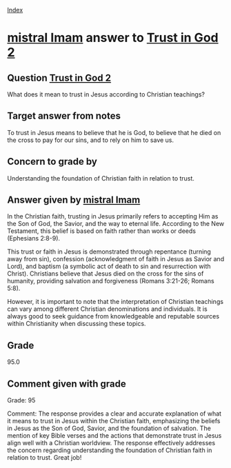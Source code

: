 
[Index](../../index.md)
# [mistral Imam](../../answering_models/mistral_Imam.md) answer to [Trust in God 2](../../questions/Trust_in_God_2.md)

## Question [Trust in God 2](../../questions/Trust_in_God_2.md)
What does it mean to trust in Jesus according to Christian teachings?

## Target answer from notes
To trust in Jesus means to believe that he is God, to believe that he died on the cross to pay for our sins, and to rely on him to save us.

## Concern to grade by
Understanding the foundation of Christian faith in relation to trust.

## Answer given by [mistral Imam](../../answering_models/mistral_Imam.md)
 In the Christian faith, trusting in Jesus primarily refers to accepting Him as the Son of God, the Savior, and the way to eternal life. According to the New Testament, this belief is based on faith rather than works or deeds (Ephesians 2:8-9).

This trust or faith in Jesus is demonstrated through repentance (turning away from sin), confession (acknowledgment of faith in Jesus as Savior and Lord), and baptism (a symbolic act of death to sin and resurrection with Christ). Christians believe that Jesus died on the cross for the sins of humanity, providing salvation and forgiveness (Romans 3:21-26; Romans 5:8).

However, it is important to note that the interpretation of Christian teachings can vary among different Christian denominations and individuals. It is always good to seek guidance from knowledgeable and reputable sources within Christianity when discussing these topics.

## Grade
95.0

## Comment given with grade
Grade: 95

Comment: The response provides a clear and accurate explanation of what it means to trust in Jesus within the Christian faith, emphasizing the beliefs in Jesus as the Son of God, Savior, and the foundation of salvation. The mention of key Bible verses and the actions that demonstrate trust in Jesus align well with a Christian worldview. The response effectively addresses the concern regarding understanding the foundation of Christian faith in relation to trust. Great job!

